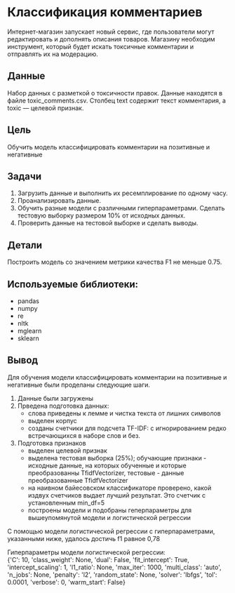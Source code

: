 # Классификация комментариев

Интернет-магазин запускает новый сервис, где пользователи могут редактировать и дополнять описания товаров. Магазину необходим инструмент, который будет искать токсичные комментарии и отправлять их на модерацию.

## Данные

Набор данных с разметкой о токсичности правок. Данные находятся в файле toxic_comments.csv. Столбец text содержит текст комментария, а toxic — целевой признак.

## Цель

Обучить модель классифицировать комментарии на позитивные и негативные

## Задачи

1. Загрузить данные и выполнить их ресемплирование по одному часу.
2. Проанализировать данные.
3. Обучить разные модели с различными гиперпараметрами. Сделать тестовую выборку размером 10% от исходных данных.
4. Проверить данные на тестовой выборке и сделать выводы.

## Детали

Построить модель со значением метрики качества F1 не меньше 0.75.

## Используемые библиотеки:

- pandas
- numpy
- re
- nltk
- mglearn
- sklearn

## Вывод

Для обучения модели классифицировать комментарии на позитивные и негативные были проделаны следующие шаги.

1. Данные были загружены 
2. Прведена подготовка данных:
    * слова приведены к лемме  и чистка текста от лишних символов
    * выделен корпус
    * созданы счетчики для подсчета TF-IDF: с игнорированием редко встречающихся в наборе слов и без.
3. Подготовка признаков
    * выделен целевой признак
    * выделена тестовая выборка (25%); обучающие признаки - исходные данные, на которых обученные и которые преобразованны TfidfVectorizer, тестовые - данные преобразованные TfidfVectorizer
    * на наивном байесовском классификаторе проверено, какой издвух счетчиков выдает лучший результат. Это счетчик с установленным min_df=5
    * построены  модели и подобраны геперпараметры для вышеупомянутой модели и логистической регрессии 

С помощью модели логистической регрессии с гиперпараметрами, указанными ниже, удалось достичь f1 равное 0,78

Гиперпараметры модели логистической регрессии:<br>
{'C': 10,
 'class_weight': None,
 'dual': False,
 'fit_intercept': True,
 'intercept_scaling': 1,
 'l1_ratio': None,
 'max_iter': 1000,
 'multi_class': 'auto',
 'n_jobs': None,
 'penalty': 'l2',
 'random_state': None,
 'solver': 'lbfgs',
 'tol': 0.0001,
 'verbose': 0,
 'warm_start': False}